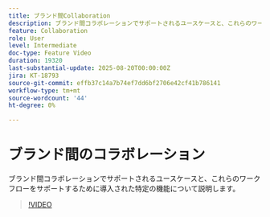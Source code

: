 ```yaml
---
title: ブランド間Collaboration
description: ブランド間コラボレーションでサポートされるユースケースと、これらのワークフローをサポートするために導入された特定の機能について説明します。
feature: Collaboration
role: User
level: Intermediate
doc-type: Feature Video
duration: 19320
last-substantial-update: 2025-08-20T00:00:00Z
jira: KT-18793
source-git-commit: effb37c14a7b74ef7dd6bf2706e42cf41b786141
workflow-type: tm+mt
source-wordcount: '44'
ht-degree: 0%

---
```



# ブランド間のコラボレーション

ブランド間コラボレーションでサポートされるユースケースと、これらのワークフローをサポートするために導入された特定の機能について説明します。

>[!VIDEO](https://video.tv.adobe.com/v/3470937/?learn=on&enablevpops&captions=jpn)
